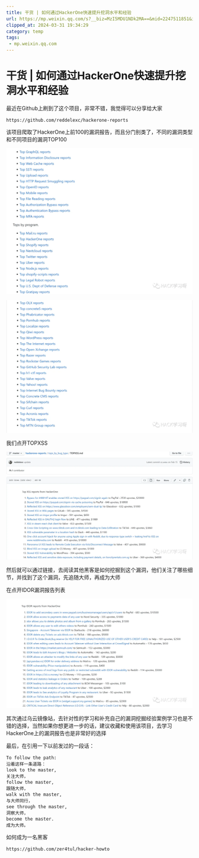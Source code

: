 ```yaml
---
title: 干货 | 如何通过HackerOne快速提升挖洞水平和经验
url: https://mp.weixin.qq.com/s?__biz=MzI5MDU1NDk2MA==&mid=2247511851&idx=1&sn=98d311696f808dda7bbda83ea5d06021&chksm=ec1cfa14db6b7302a0dad9705dad195c1d417522b8db46450b2e8a41efdb29fc9aca3522cc3c&mpshare=1&scene=1&srcid=0220SaSxh6Tkl2kahdcwoRMH&sharer_shareinfo=9888dc0c3ed0a81242b485d6aeacda7a&sharer_shareinfo_first=9888dc0c3ed0a81242b485d6aeacda7a#rd
clipped_at: 2024-03-31 19:34:29
category: temp
tags: 
 - mp.weixin.qq.com
---
```



# 干货 | 如何通过HackerOne快速提升挖洞水平和经验

最近在Github上刷到了这个项目，非常不错，我觉得可以分享给大家  

```plain
https://github.com/reddelexc/hackerone-reports
```

该项目爬取了HackerOne上前100的漏洞报告，而且分门别类了，不同的漏洞类型和不同项目的漏洞TOP100

![图片](assets/1711884869-640625fcef7cf8495614bbf3ff8be5cf.webp)

![图片](assets/1711884869-4e1b620de72e1ff7fac86e60f3e37907.webp)

我们点开TOPXSS  

![图片](assets/1711884869-ed95a4d6ec1ce60db231e45ccb44dff3.webp)

然后就可以通过链接，去阅读其他黑客是如何挖掘到这个漏洞，他们关注了哪些细节，并找到了这个漏洞，先追随大师，再成为大师

在点开IDOR漏洞报告列表  
  

![图片](assets/1711884869-582ecb47d9e5ab9c4fb4cfe1359146d8.webp)

其次通过乌云镜像站，去针对性的学习和补充自己的漏洞挖掘经验案例学习也是不错的选择，当然如果你想更进一步的话，建议收藏和使用该项目，去学习HackerOne上的漏洞报告也是非常好的选择

最后，在引用一下以前发过的一段话：

```plain
To follow the path:
沿着这样一条道路：
look to the master,
关注大师，
follow the master,
跟随大师，
walk with the master,
与大师同行，
see through the master,
洞察大师，
become the master.
成为大师。
```

如何成为一名黑客  

```plain
https://github.com/zer4tul/hacker-howto
```